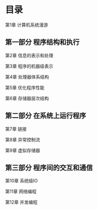 # 目录 #
第1章 计算机系统漫游
## 第一部分 程序结构和执行 ##
第2章 信息的表示和处理

第3章 程序的机器级表示

第4章 处理器体系结构

第5章 优化程序性能

第6章 存储器层次结构
## 第二部分 在系统上运行程序 ##
第7章 链接

第8章 异常控制流

第9章 虚拟存储器

## 第三部分 程序间的交互和通信 ##

第10章 系统级IO

第11章 网络编程

第12章 并发编程


